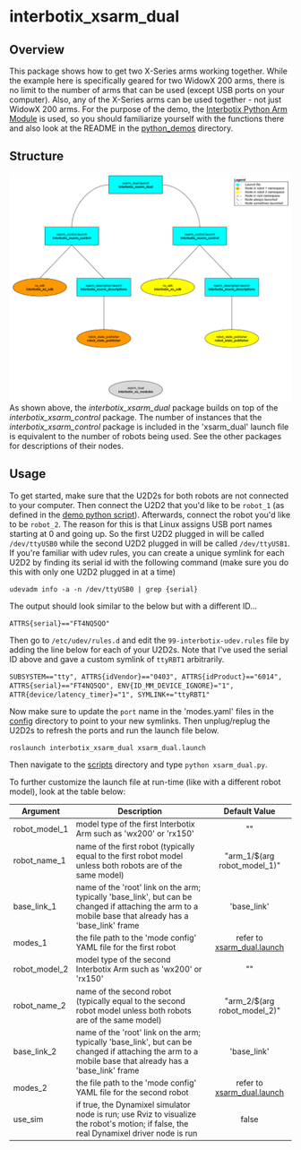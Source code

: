 # interbotix_xsarm_dual

## Overview
This package shows how to get two X-Series arms working together. While the example here is specifically geared for two WidowX 200 arms, there is no limit to the number of arms that can be used (except USB ports on your computer). Also, any of the X-Series arms can be used together - not just WidowX 200 arms. For the purpose of the demo, the [Interbotix Python Arm Module](https://github.com/Interbotix/interbotix_ros_toolboxes/blob/main/interbotix_xs_toolbox/interbotix_xs_modules/src/interbotix_xs_modules/arm.py) is used, so you should familiarize yourself with the functions there and also look at the README in the [python_demos](../python_demos) directory.

## Structure
![xsarm_dual_flowchart](images/xsarm_dual_flowchart.png)
As shown above, the *interbotix_xsarm_dual* package builds on top of the *interbotix_xsarm_control* package. The number of instances that the *interbotix_xsarm_control* package is included in the 'xsarm_dual' launch file is equivalent to the number of robots being used. See the other packages for descriptions of their nodes.

## Usage
To get started, make sure that the U2D2s for both robots are not connected to your computer. Then connect the U2D2 that you'd like to be `robot_1` (as defined in the [demo python script](scripts/xsarm_dual.py)). Afterwards, connect the robot you'd like to be `robot_2`. The reason for this is that Linux assigns USB port names starting at 0 and going up. So the first U2D2 plugged in will be called `/dev/ttyUSB0` while the second U2D2 plugged in will be called `/dev/ttyUSB1`. If you're familiar with udev rules, you can create a unique symlink for each U2D2 by finding its serial id with the following command (make sure you do this with only one U2D2 plugged in at a time)

```
udevadm info -a -n /dev/ttyUSB0 | grep {serial}
```
The output should look similar to the below but with a different ID...

```
ATTRS{serial}=="FT4NQ5QO"
```

Then go to `/etc/udev/rules.d` and edit the `99-interbotix-udev.rules` file by adding the line below for each of your U2D2s. Note that I've used the serial ID above and gave a custom symlink of `ttyRBT1` arbitrarily.

```
SUBSYSTEM=="tty", ATTRS{idVendor}=="0403", ATTRS{idProduct}=="6014", ATTRS{serial}=="FT4NQ5QO", ENV{ID_MM_DEVICE_IGNORE}="1", ATTR{device/latency_timer}="1", SYMLINK+="ttyRBT1"
```

Now make sure to update the `port` name in the 'modes.yaml' files in the [config](config/) directory to point to your new symlinks. Then unplug/replug the U2D2s to refresh the ports and run the launch file below.

```
roslaunch interbotix_xsarm_dual xsarm_dual.launch
```

Then navigate to the [scripts](scripts/) directory and type `python xsarm_dual.py`.

To further customize the launch file at run-time (like with a different robot model), look at the table below:

| Argument | Description | Default Value |
| -------- | ----------- | :-----------: |
| robot_model_1 | model type of the first Interbotix Arm such as 'wx200' or 'rx150' | "" |
| robot_name_1 | name of the first robot (typically equal to the first robot model unless both robots are of the same model) | "arm_1/$(arg robot_model_1)" |
| base_link_1 | name of the 'root' link on the arm; typically 'base_link', but can be changed if attaching the arm to a mobile base that already has a 'base_link' frame| 'base_link' |
| modes_1 | the file path to the 'mode config' YAML file for the first robot | refer to [xsarm_dual.launch](launch/xsarm_dual.launch) |
| robot_model_2 | model type of the second Interbotix Arm such as 'wx200' or 'rx150' | "" |
| robot_name_2 | name of the second robot (typically equal to the second robot model unless both robots are of the same model) | "arm_2/$(arg robot_model_2)" |
| base_link_2 | name of the 'root' link on the arm; typically 'base_link', but can be changed if attaching the arm to a mobile base that already has a 'base_link' frame| 'base_link' |
| modes_2 | the file path to the 'mode config' YAML file for the second robot | refer to [xsarm_dual.launch](launch/xsarm_dual.launch) |
| use_sim | if true, the Dynamixel simulator node is run; use Rviz to visualize the robot's motion; if false, the real Dynamixel driver node is run | false |
